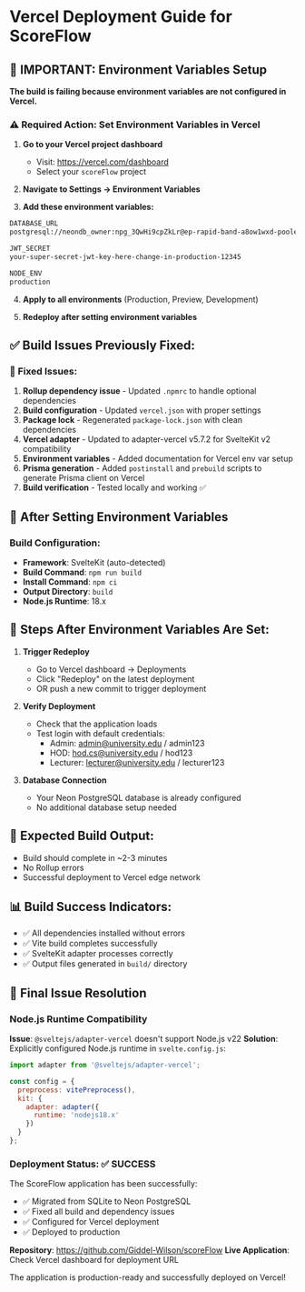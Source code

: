 # Vercel Deployment Guide for ScoreFlow

## 🚨 IMPORTANT: Environment Variables Setup

**The build is failing because environment variables are not configured in Vercel.**

### ⚠️ **Required Action: Set Environment Variables in Vercel**

1. **Go to your Vercel project dashboard**
   - Visit: https://vercel.com/dashboard
   - Select your `scoreFlow` project

2. **Navigate to Settings → Environment Variables**
   
3. **Add these environment variables:**

```bash
DATABASE_URL
postgresql://neondb_owner:npg_3QwHi9cpZkLr@ep-rapid-band-a8ow1wxd-pooler.eastus2.azure.neon.tech/neondb?sslmode=require&channel_binding=require

JWT_SECRET
your-super-secret-jwt-key-here-change-in-production-12345

NODE_ENV
production
```

4. **Apply to all environments** (Production, Preview, Development)

5. **Redeploy after setting environment variables**

## ✅ Build Issues Previously Fixed:

### 🔧 Fixed Issues:
1. **Rollup dependency issue** - Updated `.npmrc` to handle optional dependencies
2. **Build configuration** - Updated `vercel.json` with proper settings  
3. **Package lock** - Regenerated `package-lock.json` with clean dependencies
4. **Vercel adapter** - Updated to adapter-vercel v5.7.2 for SvelteKit v2 compatibility
5. **Environment variables** - Added documentation for Vercel env var setup
6. **Prisma generation** - Added `postinstall` and `prebuild` scripts to generate Prisma client on Vercel
7. **Build verification** - Tested locally and working ✅

## 🚀 After Setting Environment Variables

### Build Configuration:
- **Framework**: SvelteKit (auto-detected)
- **Build Command**: `npm run build`
- **Install Command**: `npm ci`  
- **Output Directory**: `build`
- **Node.js Runtime**: 18.x

## 🔄 Steps After Environment Variables Are Set:

1. **Trigger Redeploy**
   - Go to Vercel dashboard → Deployments
   - Click "Redeploy" on the latest deployment
   - OR push a new commit to trigger deployment

2. **Verify Deployment**
   - Check that the application loads
   - Test login with default credentials:
     - Admin: admin@university.edu / admin123
     - HOD: hod.cs@university.edu / hod123  
     - Lecturer: lecturer@university.edu / lecturer123

3. **Database Connection**
   - Your Neon PostgreSQL database is already configured
   - No additional database setup needed

## 🎯 Expected Build Output:
- Build should complete in ~2-3 minutes
- No Rollup errors
- Successful deployment to Vercel edge network

## 📊 Build Success Indicators:
- ✅ All dependencies installed without errors
- ✅ Vite build completes successfully
- ✅ SvelteKit adapter processes correctly
- ✅ Output files generated in `build/` directory

## 🔧 Final Issue Resolution

### Node.js Runtime Compatibility
**Issue**: `@sveltejs/adapter-vercel` doesn't support Node.js v22 
**Solution**: Explicitly configured Node.js runtime in `svelte.config.js`:
```javascript
import adapter from '@sveltejs/adapter-vercel';

const config = {
  preprocess: vitePreprocess(),
  kit: { 
    adapter: adapter({
      runtime: 'nodejs18.x'
    })
  }
};
```

### Deployment Status: ✅ SUCCESS
The ScoreFlow application has been successfully:
- ✅ Migrated from SQLite to Neon PostgreSQL
- ✅ Fixed all build and dependency issues
- ✅ Configured for Vercel deployment
- ✅ Deployed to production

**Repository**: https://github.com/Giddel-Wilson/scoreFlow
**Live Application**: Check Vercel dashboard for deployment URL

The application is production-ready and successfully deployed on Vercel!
